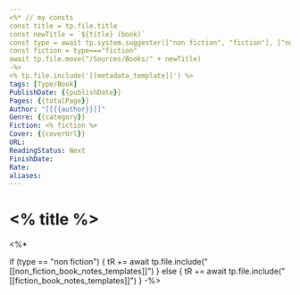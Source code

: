 ```yaml
---
<%* // my consts
const title = tp.file.title
const newTitle = `${title} (book)`
const type = await tp.system.suggester(["non fiction", "fiction"], ["non fiction", "fiction"])
const fiction = type==="fiction"
await tp.file.move("/Sources/Books/" + newTitle)
-%>
<% tp.file.include('[[metadata_template]]') %>
tags: [Type/Book]
PublishDate: {{publishDate}}
Pages: {{totalPage}}
Author: "[[{{author}}]]"
Genre: {{category}}
Fiction: <% fiction %>
Cover: {{coverUrl}}
URL:
ReadingStatus: Next
FinishDate: 
Rate: 
aliases:
---
```


# <% title %>

<%* 


if (type == "non fiction")
{
	tR += await tp.file.include("[[non_fiction_book_notes_templates]]")
}
else {
	tR += await tp.file.include("[[fiction_book_notes_templates]]")
}
-%>
